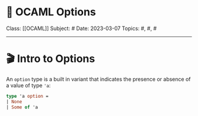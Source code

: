 # 🐫 OCAML Options
Class: [[OCAML]]
Subject: #
Date: 2023-03-07
Topics: #, #, # 

---

# 🎬 Intro to Options

An `option` type is a built in variant that indicates the presence or absence of a value of type `'a`:
```ocaml
type 'a option = 
| None
| Some of 'a
```


